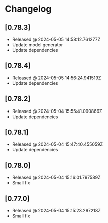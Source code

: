 # Changelog

## [0.78.3]

- Released @ 2024-05-05 14:58:12.761277Z
- Update model generator
- Update dependencies

## [0.78.4]

- Released @ 2024-05-05 14:56:24.941519Z
- Update dependencies

## [0.78.2]

- Released @ 2024-05-04 15:55:41.090866Z
- Update dependencies

## [0.78.1]

- Released @ 2024-05-04 15:47:40.455059Z
- Update dependencies

## [0.78.0]

- Released @ 2024-05-04 15:16:01.797589Z
- Small fix

## [0.77.0]

- Released @ 2024-05-04 15:15:23.297218Z
- Small fix
